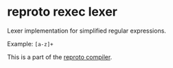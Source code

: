 # reproto rexec lexer

Lexer implementation for simplified regular expressions.

Example: `[a-z]+`

This is a part of the [reproto compiler](/doc/compiler.md).
